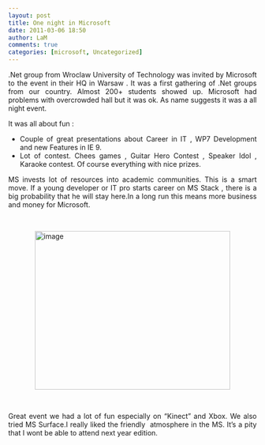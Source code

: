 ```yaml
---
layout: post
title: One night in Microsoft
date: 2011-03-06 18:50
author: LaM
comments: true
categories: [microsoft, Uncategorized]
---
```

<p align="justify">.Net group from Wroclaw University of Technology was invited by Microsoft to the event in their HQ in Warsaw . It was a first gathering of .Net groups from our country. Almost 200+ students showed up. Microsoft had problems with overcrowded hall but it was ok. As name suggests it was a all night event.</p>  <p align="justify">It was all about fun :</p>  <ul>   <li>     <div align="justify">Couple of great presentations about Career in IT , WP7 Development and new Features in IE 9. </div>   </li>    <li>     <div align="justify">Lot of contest. Chees games , Guitar Hero Contest , Speaker Idol , Karaoke contest. Of course everything with nice prizes. </div>   </li> </ul>  <p align="justify">MS invests lot of resources into academic communities. This is a smart move. If a young developer or IT pro starts career on MS Stack , there is a big probability that he will stay here.In a long run this means more business and money for Microsoft. </p>  <p align="justify">&#160;</p>  <p align="justify"><a href="http://lammichalfranc.files.wordpress.com/2011/03/image.png"><img style="background-image:none;padding-left:0;padding-right:0;display:block;float:none;padding-top:0;border-width:0;margin:0 auto 5px;" title="image" border="0" alt="image" src="http://lammichalfranc.files.wordpress.com/2011/03/image_thumb.png" width="396" height="321" /></a></p>  <p align="justify">&#160;</p>  <p align="justify">Great event we had a lot of fun especially on “Kinect” and Xbox. We also tried MS Surface.I really liked the friendly&#160; atmosphere in the MS. It’s a pity that I wont be able to attend next year edition.</p>
